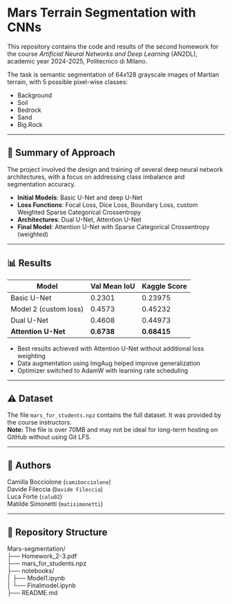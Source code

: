 # Mars Terrain Segmentation with CNNs

This repository contains the code and results of the second homework for the course *Artificial Neural Networks and Deep Learning* (AN2DL), academic year 2024-2025, Politecnico di Milano.

The task is semantic segmentation of 64x128 grayscale images of Martian terrain, with 5 possible pixel-wise classes:
- Background
- Soil
- Bedrock
- Sand
- Big Rock

---

## 🧠 Summary of Approach

The project involved the design and training of several deep neural network architectures, with a focus on addressing class imbalance and segmentation accuracy.

- **Initial Models**: Basic U-Net and deep U-Net  
- **Loss Functions**: Focal Loss, Dice Loss, Boundary Loss, custom Weighted Sparse Categorical Crossentropy  
- **Architectures**: Dual U-Net, Attention U-Net  
- **Final Model**: Attention U-Net with Sparse Categorical Crossentropy (weighted)

---

## 📊 Results

| Model              | Val Mean IoU | Kaggle Score |
|-------------------|--------------|--------------|
| Basic U-Net       | 0.2301       | 0.23975      |
| Model 2 (custom loss) | 0.4573   | 0.45232      |
| Dual U-Net        | 0.4608       | 0.44973      |
| **Attention U-Net** | **0.6738**  | **0.68415**  |

- Best results achieved with Attention U-Net without additional loss weighting  
- Data augmentation using ImgAug helped improve generalization  
- Optimizer switched to AdamW with learning rate scheduling  

---

## ⚠️ Dataset

The file `mars_for_students.npz` contains the full dataset. It was provided by the course instructors.  
**Note:** The file is over 70MB and may not be ideal for long-term hosting on GitHub without using Git LFS.

---

## 📎 Authors

Camilla Bocciolone (`camibocciolone`)  
Davide Fileccia (`Davide Fileccia`)  
Luca Forte (`calu02`)  
Matilde Simonetti (`matisimonetti`)  

---

## 📁 Repository Structure

Mars-segmentation/  
├── Homework_2-3.pdf  
├── mars_for_students.npz  
├── notebooks/  
│   ├── Model1.ipynb  
│   └── Finalmodel.ipynb  
├── README.md  
